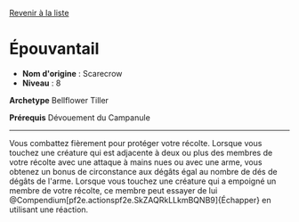 [Revenir à la liste](..)

# Épouvantail

 * **Nom d'origine** : Scarecrow
 * **Niveau** : 8


<p><strong>Archetype</strong> Bellflower Tiller</p>
<p><strong>Prérequis</strong> Dévouement du Campanule</p>
<hr>
<p>Vous combattez fièrement pour protéger votre récolte. Lorsque vous touchez une créature qui est adjacente à deux ou plus des membres de votre récolte avec une attaque à mains nues ou avec une arme, vous obtenez un bonus de circonstance aux dégâts égal au nombre de dés de dégâts de l'arme. Lorsque vous touchez une créature qui a empoigné un membre de votre récolte, ce membre peut essayer de lui @Compendium[pf2e.actionspf2e.SkZAQRkLLkmBQNB9]{Échapper} en utilisant une réaction.</p>